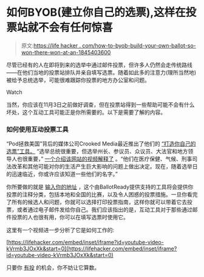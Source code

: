 # 如何BYOB(建立你自己的选票),这样在投票站就不会有任何惊喜

> 原文:[https://life hacker . com/how-to-byob-build-your-own-ballot-so-won-there-won-at-an-1845403600](https://lifehacker.com/how-to-byob-build-your-own-ballot-so-there-wont-be-an-1845403600)

尽管已经有的人在即将到来的选举中通过邮件投票，但许多人仍然会走传统路线——在他们当地的投票站排队并亲自填写选票。随着如此多的注意力(理所当然地)被给予总统选举，可能很难跟踪你投票的地方办公室和问题。

Watch

当然，你应该在11月3日之前做好调查，但在投票站得到一些帮助可能不会有什么坏处，这个互动工具可能正是你所需要的。以下是需要了解的内容。

### 如何使用互动投票工具

“Pod拯救美国”背后的媒体公司Crooked Media最近推出了他们的 [“打造你自己的选票”工具。](https://votesaveamerica.com/plan) “选举总统很重要，但选举州长、参议员、众议员、大法官和地方领导人也很重要，” [一个介绍该网站的视频解释了](https://www.youtube.com/watch?v=kVrmb3JOxXk&feature=youtu.be) 。“他们在医疗保健、气候、刑事司法改革和其他可能对你的生活产生巨大影响的问题上做出决定。现在，随着选举日的迅速临近，你或许应该知道一些他们的名字。”

你所要做的就是 [输入你的地址](https://votesaveamerica.com/plan) ，这个由BallotReady提供支持的工具将会提供你投票的注释分类，包括本地和全国的比赛，以及令人困惑的投票措施。一旦你看完了所有的候选人和问题，你就可以选择打印投票指南，这样你就可以带着它去投票，或者通过电子邮件发给你自己。我们应该指出的是，互动工具对于那些通过邮件投票的人也很有用，你可以在填写选票时使用它。

这里有一个视频进一步分析了它是如何工作的:

 [https://lifehacker.com/embed/inset/iframe?id=youtube-video-kVrmb3JOxXk&start=0](https://lifehacker.com/embed/inset/iframe?id=youtube-video-kVrmb3JOxXk&start=0) 

只要你 [有投](https://lifehacker.com/s/voter-guide) 的机会，你不妨让它算数。